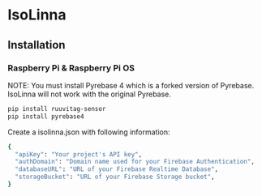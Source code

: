 # IsoLinna
## Installation
### Raspberry Pi & Raspberry Pi OS
NOTE: You must install Pyrebase 4 which is a forked version of Pyrebase. IsoLinna will not work with the original Pyrebase.
```sh
pip install ruuvitag-sensor
pip install pyrebase4
```
Create a isolinna.json with following information:
```sh
{
  "apiKey": "Your project's API key",
  "authDomain": "Domain name used for your Firebase Authentication",
  "databaseURL": "URL of your Firebase Realtime Database",
  "storageBucket": "URL of your Firebase Storage bucket",
}
```
